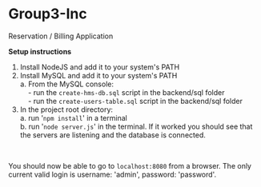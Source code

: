 # Group3-Inc
Reservation / Billing Application

**Setup instructions**<br />

1. Install NodeJS and add it to your system's PATH<br />
2. Install MySQL and add it to your system's PATH<br />
    a. From the MySQL console:<br />
        &nbsp;&nbsp;&nbsp; - run the `create-hms-db.sql` script in the backend/sql folder<br />
        &nbsp;&nbsp;&nbsp; - run the `create-users-table.sql` script in the backend/sql folder<br />
3. In the project root directory:<br />
    a. run '`npm install`' in a terminal<br />
    b. run '`node server.js`' in the terminal. If it worked you should see that the servers
    are listening and the database is connected.<br />
<br />

You should now be able to go to `localhost:8080` from a browser. The only current valid login is 
username: 'admin', password: 'password'.  
